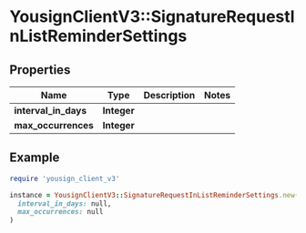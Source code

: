 # YousignClientV3::SignatureRequestInListReminderSettings

## Properties

| Name | Type | Description | Notes |
| ---- | ---- | ----------- | ----- |
| **interval_in_days** | **Integer** |  |  |
| **max_occurrences** | **Integer** |  |  |

## Example

```ruby
require 'yousign_client_v3'

instance = YousignClientV3::SignatureRequestInListReminderSettings.new(
  interval_in_days: null,
  max_occurrences: null
)
```

